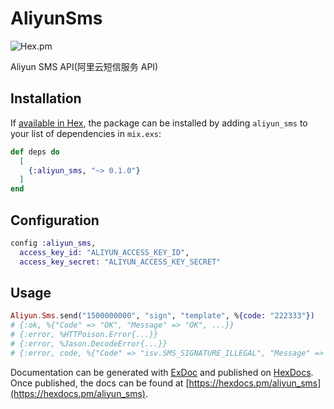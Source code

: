 # AliyunSms

![Hex.pm](https://img.shields.io/hexpm/v/aliyun_sms.svg)

Aliyun SMS API(阿里云短信服务 API)

## Installation

If [available in Hex](https://hex.pm/docs/publish), the package can be installed
by adding `aliyun_sms` to your list of dependencies in `mix.exs`:

```elixir
def deps do
  [
    {:aliyun_sms, "~> 0.1.0"}
  ]
end
```

## Configuration
```elixir
config :aliyun_sms,
  access_key_id: "ALIYUN_ACCESS_KEY_ID",
  access_key_secret: "ALIYUN_ACCESS_KEY_SECRET"
```

## Usage

```elixir
Aliyun.Sms.send("1500000000", "sign", "template", %{code: "222333"})
# {:ok, %{"Code" => "OK", "Message" => "OK", ...}}
# {:error, %HTTPoison.Error{...}}
# {:error, %Jason.DecodeError{...}}
# {:error, code, %{"Code" => "isv.SMS_SIGNATURE_ILLEGAL", "Message" => "短信签名不合法"}}
```


Documentation can be generated with [ExDoc](https://github.com/elixir-lang/ex_doc)
and published on [HexDocs](https://hexdocs.pm). Once published, the docs can
be found at [https://hexdocs.pm/aliyun_sms](https://hexdocs.pm/aliyun_sms).

